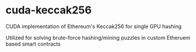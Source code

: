 # cuda-keccak256
CUDA implementation of Ethereum's Keccak256 for single GPU hashing

Utilized for solving brute-force hashing/mining puzzles in custom Etheruem based smart contracts
